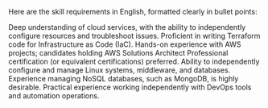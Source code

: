 Here are the skill requirements in English, formatted clearly in bullet points:

Deep understanding of cloud services, with the ability to independently configure resources and troubleshoot issues.
Proficient in writing Terraform code for Infrastructure as Code (IaC).
Hands-on experience with AWS projects; candidates holding AWS Solutions Architect Professional certification (or equivalent certifications) preferred.
Ability to independently configure and manage Linux systems, middleware, and databases. Experience managing NoSQL databases, such as MongoDB, is highly desirable.
Practical experience working independently with DevOps tools and automation operations.
